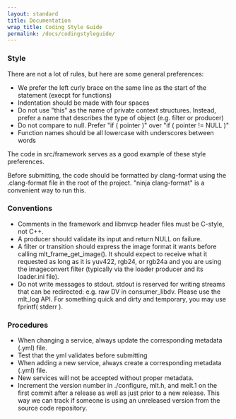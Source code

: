 ```yaml
---
layout: standard
title: Documentation
wrap_title: Coding Style Guide
permalink: /docs/codingstyleguide/
---
```


### Style

There are not a lot of rules, but here are some general preferences:

* We prefer the left curly brace on the same line as the start of the statement (execpt for functions)
* Indentation should be made with four spaces
* Do not use "this" as the name of private context structures. Instead, prefer
  a name that describes the type of object (e.g. filter or producer)
* Do not compare to null. Prefer "if ( pointer )" over "if ( pointer != NULL )"
* Function names should be all lowercase with underscores between words

The code in src/framework serves as a good example of these style preferences.

Before submitting, the code should be formatted by clang-format using the .clang-format
file in the root of the project. "ninja clang-format" is a convenient way to run this.

### Conventions

* Comments in the framework and libmvcp header files must be C-style, not C++.
* A producer should validate its input and return NULL on failure.
* A filter or transition should
  express the image format it wants before calling
  mlt_frame_get_image(). It should expect to receive what it requested
  as long as it is yuv422, rgb24, or rgb24a and you are using the
  imageconvert filter (typically via the loader producer and its
  loader.ini file).
* Do not write messages to stdout. stdout is reserved
  for writing streams that can be redirected: e.g. raw DV in
  consumer_libdv. Please use the mlt_log API. For something quick and
dirty and temporary, you may use fprintf( stderr ).

### Procedures
* When changing a service, always update the corresponding metadata (.yml) file.
* Test that the yml validates before submitting
* When adding a new service, always create a corresponding metadata (.yml) file.
* New services will not be accepted without proper metadata.
* Increment the version number in ./configure, mlt.h, and melt.1 on the first
  commit after a release as well as just prior to a new release. This way we can
  track if someone is using an unreleased version from the source code repository.
